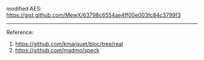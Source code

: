 modified AES: https://gist.github.com/MewX/63798c6554ae4ff00e003fc84c3799f3


----

Reference:

1. https://github.com/kmarquet/bloc/tree/real
2. https://github.com/madmo/speck
